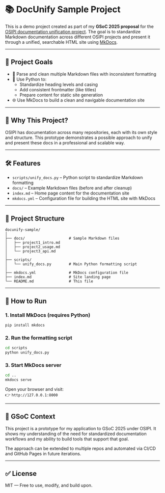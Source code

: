 # 📚 DocUnify Sample Project

This is a demo project created as part of my **GSoC 2025 proposal** for the [OSIPI documentation unification project](https://github.com/OSIPI). The goal is to standardize Markdown documentation across different OSIPI projects and present it through a unified, searchable HTML site using [MkDocs](https://www.mkdocs.org/).

---

## 🚀 Project Goals

- 📄 Parse and clean multiple Markdown files with inconsistent formatting
- 🐍 Use Python to:
  - Standardize heading levels and casing
  - Add consistent frontmatter (like titles)
  - Prepare content for static site generation
- 🌐 Use MkDocs to build a clean and navigable documentation site

---

## 🧠 Why This Project?

OSIPI has documentation across many repositories, each with its own style and structure. This prototype demonstrates a possible approach to unify and present these docs in a professional and scalable way.

---

## 🛠️ Features

- `scripts/unify_docs.py` – Python script to standardize Markdown formatting
- `docs/` – Example Markdown files (before and after cleanup)
- `index.md` – Home page content for the documentation site
- `mkdocs.yml` – Configuration file for building the HTML site with MkDocs

---

## 📁 Project Structure

```
docunify-sample/
│
├── docs/                    # Sample Markdown files
│   ├── project1_intro.md
│   ├── project2_usage.md
│   └── project3_api.md
│
├── scripts/
│   └── unify_docs.py        # Main Python formatting script
│
├── mkdocs.yml               # MkDocs configuration file
├── index.md                 # Site landing page
└── README.md                # This file
```

---

## 🧪 How to Run

### 1. Install MkDocs (requires Python)
```bash
pip install mkdocs
```

### 2. Run the formatting script
```bash
cd scripts
python unify_docs.py
```

### 3. Start MkDocs server
```bash
cd ..
mkdocs serve
```

Open your browser and visit:  
👉 `http://127.0.0.1:8000`

---

## 📌 GSoC Context

This project is a prototype for my application to GSoC 2025 under OSIPI. It shows my understanding of the need for standardized documentation workflows and my ability to build tools that support that goal.

The approach can be extended to multiple repos and automated via CI/CD and GitHub Pages in future iterations.

---

## ✅ License

MIT — Free to use, modify, and build upon.
